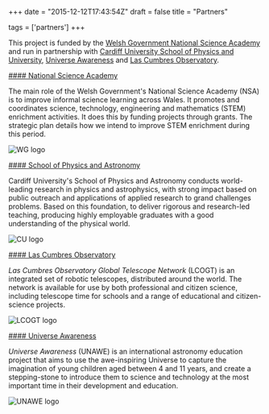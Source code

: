 +++
date = "2015-12-12T17:43:54Z"
draft = false
title = "Partners"

tags = ['partners']
+++

This project is funded by the [Welsh Government National Science Academy](http://gov.wales/topics/science-and-technology/science/national-science-academy/?lang=en) and run in partnership with [Cardiff University School of Physics and University](https://www.astro.cf.ac.uk), [Universe Awareness](http://www.unawe.org) and [Las Cumbres Observatory](http://www.lcogt.net).


[#### National Science Academy](http://gov.wales/topics/science-and-technology/science/national-science-academy/?lang=en)

The main role of the Welsh Government's National Science Academy (NSA) is to improve informal science learning across Wales. It promotes and coordinates science, technology, engineering and mathematics (STEM) enrichment activities. It does this by funding projects through grants. The strategic plan details how we intend to improve STEM enrichment during this period.

![WG logo](/images/WG_logo.png)

[#### School of Physics and Astronomy](https://www.astro.cf.ac.uk/)

Cardiff University's School of Physics and Astronomy conducts world-leading research in physics and astrophysics, with strong impact based on public outreach and applications of applied research to grand challenges problems. Based on this foundation, to deliver rigorous and research-led teaching, producing highly employable graduates with a good understanding of the physical world.

![CU logo](/images/cardiffuniversitylogo.jpg) 

[#### Las Cumbres Observatory](http://www.lcogt.net)

*Las Cumbres Observatory Global Telescope Network* (LCOGT) is an integrated set of robotic telescopes, distributed around the world. The network is available for use by both professional and citizen science, including telescope time for schools and a range of educational and citizen-science projects.

![LCOGT logo](/images/lcogt_logo.png)

[#### Universe Awareness](http://www.unawe.org)

*Universe Awareness* (UNAWE) is an international astronomy education project that aims to use the awe-inspiring Universe to capture the imagination of young children aged between 4 and 11 years, and create a stepping-stone to introduce them to science and technology at the most important time in their development and education.

![UNAWE logo](/images/unawe_logo.jpg)